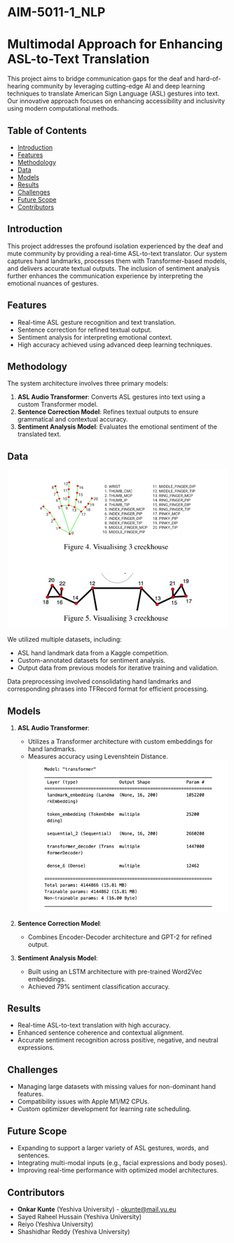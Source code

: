# AIM-5011-1_NLP



# Multimodal Approach for Enhancing ASL-to-Text Translation

This project aims to bridge communication gaps for the deaf and hard-of-hearing community by leveraging cutting-edge AI and deep learning techniques to translate American Sign Language (ASL) gestures into text. Our innovative approach focuses on enhancing accessibility and inclusivity using modern computational methods.

## Table of Contents

- [Introduction](#introduction)
- [Features](#features)
- [Methodology](#methodology)
- [Data](#data)
- [Models](#models)
- [Results](#results)
- [Challenges](#challenges)
- [Future Scope](#future-scope)
- [Contributors](#contributors)

## Introduction

This project addresses the profound isolation experienced by the deaf and mute community by providing a real-time ASL-to-text translator. Our system captures hand landmarks, processes them with Transformer-based models, and delivers accurate textual outputs. The inclusion of sentiment analysis further enhances the communication experience by interpreting the emotional nuances of gestures.

## Features

- Real-time ASL gesture recognition and text translation.
- Sentence correction for refined textual output.
- Sentiment analysis for interpreting emotional context.
- High accuracy achieved using advanced deep learning techniques.

## Methodology

The system architecture involves three primary models:
1. **ASL Audio Transformer**: Converts ASL gestures into text using a custom Transformer model.
2. **Sentence Correction Model**: Refines textual outputs to ensure grammatical and contextual accuracy.
3. **Sentiment Analysis Model**: Evaluates the emotional sentiment of the translated text.

## Data
![Alt Text](images/data_vis.png)


We utilized multiple datasets, including:
- ASL hand landmark data from a Kaggle competition.
- Custom-annotated datasets for sentiment analysis.
- Output data from previous models for iterative training and validation.

Data preprocessing involved consolidating hand landmarks and corresponding phrases into TFRecord format for efficient processing.

## Models

1. **ASL Audio Transformer**:
   - Utilizes a Transformer architecture with custom embeddings for hand landmarks.
   - Measures accuracy using Levenshtein Distance.
![Alt Text](images/model.png)
2. **Sentence Correction Model**:
   - Combines Encoder-Decoder architecture and GPT-2 for refined output.

3. **Sentiment Analysis Model**:
   - Built using an LSTM architecture with pre-trained Word2Vec embeddings.
   - Achieved 79% sentiment classification accuracy.

## Results

- Real-time ASL-to-text translation with high accuracy.
- Enhanced sentence coherence and contextual alignment.
- Accurate sentiment recognition across positive, negative, and neutral expressions.

## Challenges

- Managing large datasets with missing values for non-dominant hand features.
- Compatibility issues with Apple M1/M2 CPUs.
- Custom optimizer development for learning rate scheduling.

## Future Scope

- Expanding to support a larger variety of ASL gestures, words, and sentences.
- Integrating multi-modal inputs (e.g., facial expressions and body poses).
- Improving real-time performance with optimized model architectures.

## Contributors

- **Onkar Kunte** (Yeshiva University) - [okunte@mail.yu.eu](mailto:okunte@mail.yu.eu)
- Sayed Raheel Hussain (Yeshiva University)
- Reiyo (Yeshiva University)
- Shashidhar Reddy (Yeshiva University)


